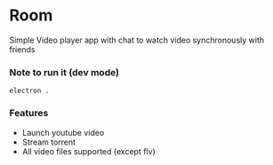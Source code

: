 # Room

Simple Video player app with chat to watch video synchronously with friends

### Note to run it (dev mode)

`electron .`

### Features
- Launch youtube video
- Stream torrent
- All video files supported (except flv)
